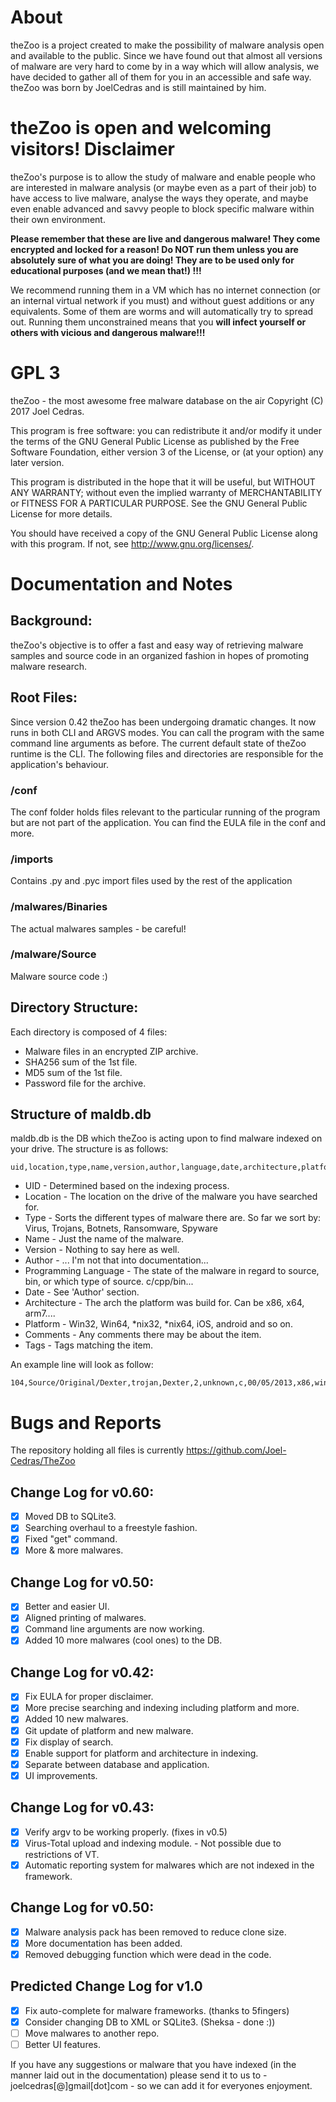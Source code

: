 About
======
theZoo is a project created to make the possibility of malware analysis open and available to the public. Since we have found out that almost all versions of malware are very hard to come by in a way which will allow analysis, we have decided to gather all of them for you in an accessible and safe way.
theZoo was born by JoelCedras and is still maintained by him. 

**theZoo is open and welcoming visitors!**
Disclaimer
==========
theZoo's purpose is to allow the study of malware and enable people who are interested in malware analysis (or maybe even as a part of their job) to have access to live malware, analyse the ways they operate, and maybe even enable advanced and savvy  people to block specific malware within their own environment.

**Please remember that these are live and dangerous malware! They come encrypted and locked for a reason!  Do NOT run them unless you are absolutely sure of what you are doing! They are to be used only for educational purposes (and we mean that!) !!!**

We recommend running them in a VM which has no internet connection (or an internal virtual network if you must) and without guest additions or any equivalents. Some of them are worms and will automatically try to spread out. Running them unconstrained means that you **will infect yourself or others with vicious and dangerous malware!!!**


GPL 3
======
theZoo - the most awesome free malware database on the air 
Copyright (C) 2017 Joel Cedras.

This program is free software: you can redistribute it and/or modify
it under the terms of the GNU General Public License as published by
the Free Software Foundation, either version 3 of the License, or
(at your option) any later version.

This program is distributed in the hope that it will be useful,
but WITHOUT ANY WARRANTY; without even the implied warranty of
MERCHANTABILITY or FITNESS FOR A PARTICULAR PURPOSE.  See the
GNU General Public License for more details.

You should have received a copy of the GNU General Public License
along with this program.  If not, see <http://www.gnu.org/licenses/>.


Documentation and Notes
========================

## Background:
theZoo's objective is to offer a fast and easy way of retrieving malware samples and source code in an organized fashion in hopes of promoting malware research.

## Root Files:
Since version 0.42 theZoo has been undergoing dramatic changes. It now runs in both CLI and ARGVS modes. You can call the program with the same command line arguments as before.
The current default state of theZoo runtime is the CLI. The following files and directories are responsible for the application's behaviour.

### /conf
The conf folder holds files relevant to the particular running of the program but are not part of the application. You can find the EULA file in the conf and more.
### /imports
Contains .py and .pyc import files used by the rest of the application
### /malwares/Binaries
The actual malwares samples - be careful!
### /malware/Source
Malware source code :)


## Directory Structure:
Each directory is composed of 4 files:
- Malware files in an encrypted ZIP archive. 
- SHA256 sum of the 1st file. 
- MD5 sum of the 1st file.
- Password file for the archive. 



## Structure of maldb.db
maldb.db is the DB which theZoo is acting upon to find malware indexed on your drive.
The structure is as follows:

	uid,location,type,name,version,author,language,date,architecture,platform,comments,tags

- UID 	-	Determined based on the indexing process.
- Location -	The location on the drive of the malware you have searched for.
- Type	-	Sorts the different types of malware there are. So far we sort by:	Virus, Trojans, Botnets, Ransomware, Spyware
- Name	-	Just the name of the malware.
- Version	-	Nothing to say here as well.
- Author	-	... I'm not that into documentation...
- Programming Language - The state of the malware in regard to source, bin, or which type of source. c/cpp/bin...
- Date	-	See 'Author' section.
- Architecture -    The arch the platform was build for. Can be x86, x64, arm7....
- Platform -    Win32, Win64, *nix32, *nix64, iOS, android and so on.
- Comments - Any comments there may be about the item.
- Tags - Tags matching the item.

An example line will look as follow:

    104,Source/Original/Dexter,trojan,Dexter,2,unknown,c,00/05/2013,x86,win32,NULL,Source

Bugs and Reports
================
The repository holding all files is currently 
	https://github.com/Joel-Cedras/TheZoo

## Change Log for v0.60:
- [x] Moved DB to SQLite3.
- [x] Searching overhaul to a freestyle fashion.
- [x] Fixed "get" command.
- [x] More & more malwares.

## Change Log for v0.50:
- [x] Better and easier UI. 
- [x] Aligned printing of malwares. 
- [x] Command line arguments are now working. 
- [x] Added 10 more malwares (cool ones) to the DB.

## Change Log for v0.42:
- [x] Fix EULA for proper disclaimer.
- [x] More precise searching and indexing including platform and more.
- [x] Added 10 new malwares.
- [x] Git update of platform and new malware.
- [x] Fix display of search.
- [x] Enable support for platform and architecture in indexing.
- [x] Separate between database and application.
- [x] UI improvements.

## Change Log for v0.43:
- [X] Verify argv to be working properly. (fixes in v0.5)
- [X] Virus-Total upload and indexing module. - Not possible due to restrictions of VT.
- [X] Automatic reporting system for malwares which are not indexed in the framework.

## Change Log for v0.50:
- [X] Malware analysis pack has been removed to reduce clone size.
- [X] More documentation has been added.
- [X] Removed debugging function which were dead in the code.

## Predicted Change Log for v1.0
- [X] Fix auto-complete for malware frameworks. (thanks to 5fingers)
- [X] Consider changing DB to XML or SQLite3. (Sheksa - done :))
- [ ] Move malwares to another repo.
- [ ] Better UI features.

If you have any suggestions or malware that you have indexed (in the manner laid out in the documentation) please send it to us to - joelcedras[@]gmail[dot]com - so we can add it for everyones enjoyment.
